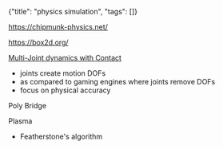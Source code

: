 {"title": "physics simulation", "tags": []}

https://chipmunk-physics.net/

https://box2d.org/

[Multi-Joint dynamics with Contact](https://mujoco.org/)
* joints create motion DOFs
* as compared to gaming engines where joints remove DOFs
* focus on physical accuracy

Poly Bridge

Plasma
* Featherstone's algorithm

